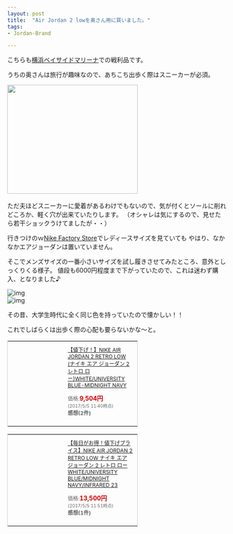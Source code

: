 ```yaml
---
layout: post
title:  "Air Jordan 2 lowを奥さん用に買いました。"
tags:
- Jordan-Brand

---
```

こちらも[横浜ベイサイドマリーナ](http://ybmarina.com)での戦利品です。

うちの奥さんは旅行が趣味なので、あちこち出歩く際はスニーカーが必須。

<a href="https://px.a8.net/svt/ejp?a8mat=2TIHV1+87WGFM+3LBA+609HT" target="_blank" rel="nofollow">
<img border="0" width="300" height="250" alt="" src="https://www25.a8.net/svt/bgt?aid=170504173497&wid=001&eno=01&mid=s00000016759001009000&mc=1"></a>
<img border="0" width="1" height="1" src="https://www12.a8.net/0.gif?a8mat=2TIHV1+87WGFM+3LBA+609HT" alt="">

ただ夫ほどスニーカーに愛着があるわけでもないので、気が付くとソールに削れどころか、軽く穴が出来ていたりします。
（オシャレは気にするので、見せたら若干ショックうけてましたが・・）

行きつけのｗ[Nike Factory Store](http://www.31op.com/yokohama/shop/yok21010.html)でレディースサイズを見ていても
やはり、なかなかエアジョーダンは置いていません。

そこでメンズサイズの一番小さいサイズを試し履きさせてみたところ、意外としっくりくる様子。
値段も6000円程度まで下がっていたので、これは迷わず購入、となりました♪

![img](https://watarusuzuki.github.io/assets/images/myshoes/IMG_0568.JPG)  
![img](https://watarusuzuki.github.io/assets/images/myshoes/IMG_0569.JPG)  

その昔、大学生時代に全く同じ色を持っていたので懐かしい！！

これでしばらくは出歩く際の心配も要らないかな～と。

<table cellpadding="0" cellspacing="0" border="0" style=" border:1px solid #ccc; width:300px;"><tr style="border-style:none;"><td style="vertical-align:top; border-style:none; padding:10px; width:108px;"><a href="https://rpx.a8.net/svt/ejp?a8mat=2HSPW2+9XTJCI+2HOM+BWGDT&rakuten=y&a8ejpredirect=http%3A%2F%2Fhb.afl.rakuten.co.jp%2Fhgc%2Fg00qek54.2bo11c68.g00qek54.2bo12d0b%2Fa15082587770_2HSPW2_9XTJCI_2HOM_BWGDT%3Fpc%3Dhttp%253A%252F%252Fitem.rakuten.co.jp%252Fdolkick%252F832819-107%252F%26m%3Dhttp%253A%252F%252Fm.rakuten.co.jp%252Fdolkick%252Fi%252F10005236%252F" target="_blank" rel="nofollow"><img border="0" alt="" src="http://thumbnail.image.rakuten.co.jp/@0_mall/dolkick/cabinet/03527087/imgrc0067262719.jpg?_ex=128x128" /></a></td><td style="font-size:12px; vertical-align:middle; border-style:none; padding:10px;"><p style="padding:0; margin:0;"><a href="https://rpx.a8.net/svt/ejp?a8mat=2HSPW2+9XTJCI+2HOM+BWGDT&rakuten=y&a8ejpredirect=http%3A%2F%2Fhb.afl.rakuten.co.jp%2Fhgc%2Fg00qek54.2bo11c68.g00qek54.2bo12d0b%2Fa15082587770_2HSPW2_9XTJCI_2HOM_BWGDT%3Fpc%3Dhttp%253A%252F%252Fitem.rakuten.co.jp%252Fdolkick%252F832819-107%252F%26m%3Dhttp%253A%252F%252Fm.rakuten.co.jp%252Fdolkick%252Fi%252F10005236%252F" target="_blank" rel="nofollow">【値下げ！】NIKE AIR JORDAN 2 RETRO LOW (ナイキ エア ジョーダン 2 レトロ ロー)WHITE/UNIVERSITY BLUE-MIDNIGHT NAVY</a></p><p style="color:#666; margin-top:5px line-height:1.5;">価格:<span style="font-size:14px; color:#C00; font-weight:bold;">9,504円</span><br/><span style="font-size:10px; font-weight:normal;">(2017/5/5 11:40時点)</span><br/><span style="font-weight:bold;">感想(2件)</span></p></td></tr></table>

<table cellpadding="0" cellspacing="0" border="0" style=" border:1px solid #ccc; width:300px;"><tr style="border-style:none;"><td style="vertical-align:top; border-style:none; padding:10px; width:108px;"><a href="https://rpx.a8.net/svt/ejp?a8mat=2HSPW2+9XTJCI+2HOM+BWGDT&rakuten=y&a8ejpredirect=http%3A%2F%2Fhb.afl.rakuten.co.jp%2Fhgc%2Fg00q2mf4.2bo115e2.g00q2mf4.2bo12c7a%2Fa15082587770_2HSPW2_9XTJCI_2HOM_BWGDT%3Fpc%3Dhttp%253A%252F%252Fitem.rakuten.co.jp%252Flowtex%252F832819-107%252F%26m%3Dhttp%253A%252F%252Fm.rakuten.co.jp%252Flowtex%252Fi%252F10337756%252F" target="_blank" rel="nofollow"><img border="0" alt="" src="http://thumbnail.image.rakuten.co.jp/@0_mall/lowtex/cabinet/airjordan04/832819-107.jpg?_ex=128x128" /></a></td><td style="font-size:12px; vertical-align:middle; border-style:none; padding:10px;"><p style="padding:0; margin:0;"><a href="https://rpx.a8.net/svt/ejp?a8mat=2HSPW2+9XTJCI+2HOM+BWGDT&rakuten=y&a8ejpredirect=http%3A%2F%2Fhb.afl.rakuten.co.jp%2Fhgc%2Fg00q2mf4.2bo115e2.g00q2mf4.2bo12c7a%2Fa15082587770_2HSPW2_9XTJCI_2HOM_BWGDT%3Fpc%3Dhttp%253A%252F%252Fitem.rakuten.co.jp%252Flowtex%252F832819-107%252F%26m%3Dhttp%253A%252F%252Fm.rakuten.co.jp%252Flowtex%252Fi%252F10337756%252F" target="_blank" rel="nofollow">【毎日がお得！値下げプライス】NIKE AIR JORDAN 2 RETRO LOW ナイキ エア ジョーダン 2 レトロ ロー WHITE/UNIVERSITY BLUE/MIDNIGHT NAVY/INFRARED 23</a></p><p style="color:#666; margin-top:5px line-height:1.5;">価格:<span style="font-size:14px; color:#C00; font-weight:bold;">13,500円</span><br/><span style="font-size:10px; font-weight:normal;">(2017/5/5 11:51時点)</span><br/><span style="font-weight:bold;">感想(1件)</span></p></td></tr></table>
<img border="0" width="1" height="1" src="https://www16.a8.net/0.gif?a8mat=2HSPW2+9XTJCI+2HOM+BWGDT" alt="">
